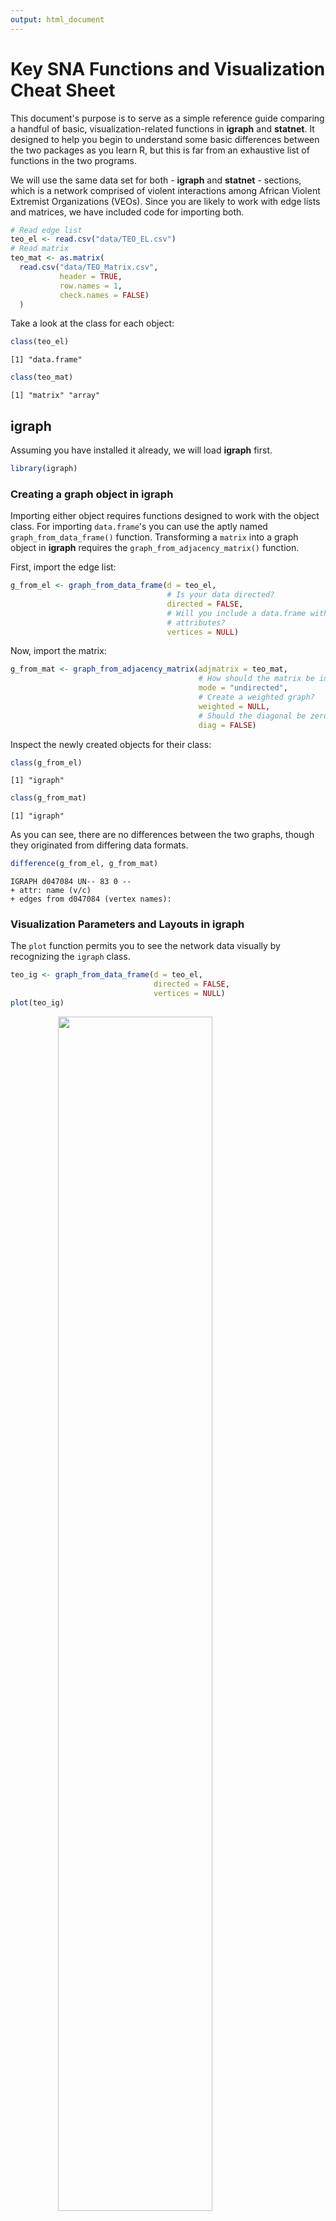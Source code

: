 ```yaml
---
output: html_document
---
```





# Key SNA Functions and Visualization Cheat Sheet

This document's purpose is to serve as a simple reference guide comparing a handful of basic, visualization-related functions in **igraph** and **statnet**. It designed to help you begin to understand some basic differences between the two packages as you learn R, but this is far from an exhaustive list of functions in the two programs.

We will use the same data set for both - **igraph** and **statnet** - sections, which is a  network comprised of violent interactions among African Violent Extremist Organizations (VEOs). Since you are likely to work with edge lists and matrices, we have included code for importing both.


```r
# Read edge list
teo_el <- read.csv("data/TEO_EL.csv")
# Read matrix
teo_mat <- as.matrix(
  read.csv("data/TEO_Matrix.csv",
           header = TRUE, 
           row.names = 1,
           check.names = FALSE)
  )
```

Take a look at the class for each object:


```r
class(teo_el)
```

```
[1] "data.frame"
```

```r
class(teo_mat)
```

```
[1] "matrix" "array" 
```


## **igraph**

Assuming you have installed it already, we will load **igraph** first.


```r
library(igraph)
```

### Creating a graph object in **igraph**

Importing either object requires functions designed to work with the object class. For importing `data.frame`'s you can use the aptly named `graph_from_data_frame()` function. Transforming a `matrix` into a graph object in **igraph** requires the `graph_from_adjacency_matrix()` function.

First, import the edge list:


```r
g_from_el <- graph_from_data_frame(d = teo_el,
                                   # Is your data directed?
                                   directed = FALSE,
                                   # Will you include a data.frame with node 
                                   # attributes?
                                   vertices = NULL)
```

Now, import the matrix:


```r
g_from_mat <- graph_from_adjacency_matrix(adjmatrix = teo_mat,
                                          # How should the matrix be interpreted?
                                          mode = "undirected", 
                                          # Create a weighted graph?
                                          weighted = NULL,
                                          # Should the diagonal be zeroed out?
                                          diag = FALSE)
```

Inspect the newly created objects for their class:


```r
class(g_from_el)
```

```
[1] "igraph"
```

```r
class(g_from_mat)
```

```
[1] "igraph"
```

As you can see, there are no differences between the two graphs, though they originated from differing data formats.


```r
difference(g_from_el, g_from_mat)
```

```
IGRAPH d047084 UN-- 83 0 -- 
+ attr: name (v/c)
+ edges from d047084 (vertex names):
```



### Visualization Parameters and Layouts in **igraph**

The `plot` function permits you to see the network data visually by recognizing the `igraph` class. 


```r
teo_ig <- graph_from_data_frame(d = teo_el,
                                directed = FALSE,
                                vertices = NULL)
plot(teo_ig)
```

<img src="key_functions_and_visualization_files/figure-html/unnamed-chunk-8-1.png" width="70%" style="display: block; margin: auto;" />

This could be greatly improved!

Now let's consider making some adjustments. *Table 1* provides a summary of commonly used plotting parameters in **igraph**. See **igraph's** manual, Katya Ognyanova's excellent tutorial on SNA in **igraph** (https://kateto.net/networks-r-igraph), and **igraph's** website (https://igraph.org/r/) for a more comprehensive list of options. 

<center>
| **Parameter** |  **Short Description** |                            
|------------------|---------------------------------------------|
| `vertex.color`| Adjusts node color.|
| `vertex.size`| Parameter for node size. Default is 15.  |
| `vertex.shape`| Parameter for node shape (e.g., "sphere", "circle", "square"). Default is circle.  |
| `vertex.label`| Parameter for adjusting and setting node labels. Use NA to omit.  |
| `vertex.label.font`| Parameter for node font. Font: 1=plain, 2=bold, 3=italic, 4=bold italic, 5=symbol  |
| `vertex.label.family`| Adjusts font family. Default is 'serif'.  |
| `vertex.label.cex`| Parameter for changing font size.  |
| `vertex.label.color`| Parameter for adjusting node label colors. Default is black.|
| `edge.color`| Parameter for setting edge color.  |
| `edge.width`| Sets edge width (default = 1).  |
| `arrow.mode`| Sets arrow aesthetics: 0=no arrow, 1=back, 2=forward, 3=both.  |
| `edge.arrow.size`| Sets edge arrow size (default = 1).  |
| `edge.curved`| Edge curvature (ranges from 0-1).  |

Table: *Table 1: Summary of Selected* **igraph** *Plotting Parameters*

</center>


```r
plot(teo_ig, 
     # Modify vertices
     vertex.color = "lightgreen", 
     vertex.size = 10, 
     vertex.shape = "sphere", 
     vertex.label.font = 0.25, 
     label.family = "Courier", 
     vertex.label.cex = .75,
     vertex.label.color = "darkblue", 
     # Modify edges
     edge.color = "black",  
     edgewidth = 3, 
     arrow.mode = 3,
     edge.arrow.size = 0.25, 
     edge.curved = 0.5)
```

<img src="key_functions_and_visualization_files/figure-html/unnamed-chunk-9-1.png" width="70%" style="display: block; margin: auto;" />


The graph layout can vary. **igraph** provides multiple layout algorithms (e.g., Kamada-Kawai, circle, etc.), which can be usually located by typing the prefix `layout_` or `layout_with_` (e.g., `layout_with_kk`, `layout_in_circle()`, etc.). 

Note you can store a layout as an object (e.g., `coords <- layout_with_dh(teo_g)`) and subsequently pass it to the `plot()` function as a parameter for the `layout` argument (e.g., `plot(teog_g, layout = coords))`, which we will do below. 


```r
coords <- layout_with_kk(teo_ig)
```


Some of the commonly used layout options are outlined below, which you can find in **igraph**'s help section. 

<center>
| **Parameter** |  **Short Description** |                            
|--------------------|-------------------------------------------|
| `layout_with_dh`| Places vertices of a graph on the plane, according to the simulated annealing algorithm by Davidson and Harel.|
| `layout_in_circle`| Places vertices on a circle, in the order of their vertex ids..  |
| `layout_nicely`| This function tries to choose an appropriate graph layout algorithm for the graph, automatically, based on a simple algorithm.  |
| `layout_with_fr`| Places vertices on the plane using the force-directed layout algorithm by Fruchterman and Reingold.  |
| `layout_on_sphere`| Places vertices on a sphere, approximately uniformly, in the order of their vertex ids.  |
| `layout_with_gem`| Places vertices on the plane using the GEM force-directed layout algorithm. |
| `layout_with_graphopt`| A force-directed layout algorithm, that scales relatively well to large graphs.  |
| `layout_with_kk`| Places the vertices on the plane, or in the 3d space, based on a physical model of springs.|
| `layout_with_lgl`| A layout generator for larger graphs.  |
| `layout_with_mds`| Multidimensional scaling of some distance matrix defined on the vertices of a graph. |

Table: *Table 2: Summary of Selected* **igraph** *Layout Parameters*

</center>

For instance, the visual below depicts the network using Fruchterman Reingold. Note we've turned off the labels so you can see the structure more clearly.


```r
plot(teo_ig, 
     main = "TEO Fruchterman Reingold Layout",
     layout = layout_with_fr, 
     vertex.color = "lightgreen", 
     vertex.size = 10, 
     vertex.shape = "sphere", 
     vertex.label = NA, 
     edge.color = "black", 
     edgewidth = 3, 
     arrow.mode = 3,
     edge.arrow.size = 0.25, 
     edge.curved = 0.5)
```

<img src="key_functions_and_visualization_files/figure-html/unnamed-chunk-11-1.png" width="70%" style="display: block; margin: auto;" />

Now, plot the network using Kamada-Kawai. 


```r
plot(teo_ig, 
     main = "TEO Kamada-Kawai Layout", 
     layout = layout_with_kk, 
     vertex.color = "lightgreen", 
     vertex.size = 10, 
     vertex.shape = "sphere", 
     vertex.label = NA, 
     edge.color = "black", 
     edgewidth = 3, 
     arrow.mode = 3,
     edge.arrow.size = 0.25, 
     edge.curved = 0.5)
```

<img src="key_functions_and_visualization_files/figure-html/unnamed-chunk-12-1.png" width="70%" style="display: block; margin: auto;" />

We can look at these side-by-side using `par(mfrow = c(1, 2))`, which tells **igraph** to create multiple plots along a single row with two columns. 


```r
par(mfrow = c(1,2))

plot(teo_ig, 
     layout = layout_with_fr, 
     vertex.color = "lightgreen", 
     vertex.size = 10, 
     vertex.shape = "sphere", 
     vertex.label = NA, 
     edge.color = "black", 
     edgewidth = 3, 
     arrow.mode = 3,
     edge.arrow.size = 0.25, 
     edge.curved = 0.5, 
     main = "FR Layout")

plot(teo_ig, 
     # Use the stored coordinates
     layout = coords,
     vertex.color = "lightgreen", 
     vertex.size = 10, 
     vertex.shape = "sphere", 
     vertex.label = NA, 
     edge.color = "black", 
     edgewidth = 3, 
     arrow.mode = 3,
     edge.arrow.size = .25, 
     edge.curved = .5, 
     main = "KK Layout")

# Add a legend to plot, for information use ?legend
legend(x = 0, 
       y = -2, 
       legend = "VEOs", 
       pch = 21,
       pt.bg = "lightgreen", 
       pt.cex = 2, 
       cex = 0.8, 
       bty = "n", 
       ncol = 1)
```

<img src="key_functions_and_visualization_files/figure-html/unnamed-chunk-13-1.png" width="70%" style="display: block; margin: auto;" />

We will detach **igraph** before moving onto **statnet**. 


```r
detach("package:igraph", unload = TRUE)
```

## **statnet**

Assuming you have installed it already, we will load **statnet** first.


```r
library(statnet)
```

### Creating a graph object in **statnet**

For importing `data.frame`'s you can use the aptly named `as.network()` function setting the argument `matrix.type` to `"edgelist"`. Transforming a `matrix` into a graph object in **network** requires the `as.network()` function, but the argument must be set to `matrix.type = "adjacency"`.

First, import the edge list:


```r
g_from_el <- as.network(teo_el,
                        matrix.type = "edgelist",
                        directed = FALSE)
```

Now, import the matrix:


```r
g_from_mat <- as.network(teo_el,
                        matrix.type = "adjacency",
                        directed = FALSE)
```

Inspect the newly created objects for their class:


```r
class(g_from_el)
```

```
[1] "network"
```

```r
class(g_from_mat)
```

```
[1] "network"
```

### Visualization Parameters and Layouts in **statnet**

The `gplot()` function permits you to see the network data visually by recognizing the `network` class. 


```r
teo_net <- as.network(teo_el,
                      matrix.type = "edgelist",
                      directed = FALSE)
  
gplot(teo_net)
```

<img src="key_functions_and_visualization_files/figure-html/unnamed-chunk-19-1.png" width="70%" style="display: block; margin: auto;" />

This could be greatly improved!

*Table 3* provides a summary of commonly used plotting parameters in **statnet**.  See the **sna** package's manual for an exhaustive list. 

<center>

| **Parameter** |  **Short Description** |                            
|--------------------|----------------------------------------------|
| `vertex.col`| Adjusts node color. Red is default. |
| `vertex.cex`| Parameter for node size.   |
| `displaylabels`| Parameter to turn on or turn off node labels (True or False).  |
| `boxed.labels`| Indicate if you want labels to be enclosed in boxes.  |
| `label.bg`| Background color for label boxes. |
| `label.pos`| Parameter for positioning labels. See manual for specifics.  |
| `label.cex`| Parameter for changing font size. Default is 1.  |
| `label.col`| Parameter for adjusting node label colors. Default is black.|
| `edge.col`| Parameter for setting edge color.  |
| `edge.lwd`| Sets edge width.  |
| `usearrows`| Parameter to turn on or turn off edge arrows (True or False).  |
| `displayisolates`| Parameter to show or hide arrows (True or False).  |
| `usecurve`| Edge curvature on or off.   |

Table: *Table 2: Summary of Selected* **sna** *Plotting Parameters*

</center>

Now, plot the graph with some changes to the parameters. 


```r
gplot(teo_net, 
      # Modify vertex parameters
      vertex.col = "lightgreen", 
      vertex.cex = 1.5, 
      displaylabels = TRUE, 
      label.pos = 5, 
      label.cex = 0.5, 
      label.col = "Blue",
      # Modify edge parameters
      edge.col = "Gray", 
      displayisolates = FALSE, 
      usecurve = TRUE)
```

<img src="key_functions_and_visualization_files/figure-html/unnamed-chunk-20-1.png" width="70%" style="display: block; margin: auto;" />

You can change the layout in **statnet* as well. Here we will use `mode` to adjust our network layouts. 

<center>

| **Parameter** |  **Short Description** |                            
|------------------|-----------------------------------------------|
| `mode = "spring"`| Places vertices of a graph on the plane, according to the simulated annealing algorithm by Davidson and Harel.|
| `mode = "springrepulse"`| Places vertices on a circle, in the order of their vertex ids..  |
| ` mode = "kamadakawai"`| This function tries to choose an appropriate graph layout algorithm for the graph, automatically, based on a simple algorithm.  |
| `mode = "fruchtermanreingold"`| Places vertices on the plane using the force-directed layout algorithm by Fruchterman and Reingold..  |
| `mode = "mds"`| Multidimensional scaling of some distance matrix defined on the vertices of a graph.  |

Table: *Table 2: Summary of Selected* **sna** *Layout Parameters*

</center>

For instance, the visual below depicts the network using Fruchterman Reingold. Note we've turned off the labels so you can see the structure more clearly.


```r
gplot(teo_net, 
      vertex.col = "lightgreen", 
      vertex.cex = 1.5, 
      displaylabels = TRUE, 
      label.pos = 5, 
      label.cex = .5, 
      label.col = "Blue", 
      edge.col = "Gray", 
      displayisolates = FALSE, 
      usecurve = TRUE,
      mode = "fruchtermanreingold")
```

<img src="key_functions_and_visualization_files/figure-html/unnamed-chunk-21-1.png" width="70%" style="display: block; margin: auto;" />

Now, with Kamada-Kawai. 


```r
gplot(teo_net, 
      vertex.col = "lightgreen", 
      vertex.cex = 1.5, 
      displaylabels = TRUE, 
      label.pos = 5, 
      label.cex = .5, 
      label.col = "Blue", 
      edge.col = "Gray", 
      displayisolates = FALSE, 
      usecurve = TRUE, 
      mode = "kamadakawai")
```

<img src="key_functions_and_visualization_files/figure-html/unnamed-chunk-22-1.png" width="70%" style="display: block; margin: auto;" />

Keep in mind that you can use the `gplot.layout.*` functions to store coordinates and use them later.


```r
fr <- gplot.layout.fruchtermanreingold(teo_net, layout.par = NULL)
kk <- gplot.layout.kamadakawai(teo_net, layout.par = NULL)

par(mfrow = c(1, 2), mar = c(0, 0, 0, 0))

gplot(teo_net, 
      vertex.col = "lightgreen", 
      vertex.cex = 1.5, 
      displaylabels = FALSE, 
      edge.col = "Gray", 
      displayisolates = FALSE, 
      usecurve = TRUE, 
      # Pass along the layout
      coord = fr)

gplot(teo_net, 
      vertex.col = "lightgreen", 
      vertex.cex = 1.5, 
      displaylabels = FALSE, 
      edge.col = "Gray", 
      displayisolates = FALSE, 
      usecurve = TRUE, 
      # Pass along the layout
      coord = kk)
```

<img src="key_functions_and_visualization_files/figure-html/unnamed-chunk-23-1.png" width="70%" style="display: block; margin: auto;" />

